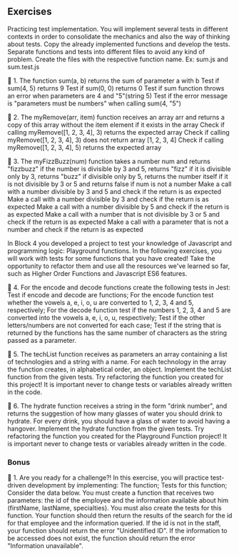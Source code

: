 ## Exercises

Practicing test implementation. You will implement several tests in different contexts in order to consolidate the mechanics and also the way of thinking about tests.
Copy the already implemented functions and develop the tests. Separate functions and tests into different files to avoid any kind of problem.
Create the files with the respective function name. Ex: sum.js and sum.test.js

🚀 1. The function sum(a, b) returns the sum of parameter a with b
Test if sum(4, 5) returns 9
Test if sum(0, 0) returns 0
Test if sum function throws an error when parameters are 4 and "5"(string 5)
Test if the error message is "parameters must be numbers" when calling sum(4, "5")

🚀 2. The myRemove(arr, item) function receives an array arr and returns a copy of this array without the item element if it exists in the array
Check if calling myRemove([1, 2, 3, 4], 3) returns the expected array
Check if calling myRemove([1, 2, 3, 4], 3) does not return array [1, 2, 3, 4]
Check if calling myRemove([1, 2, 3, 4], 5) returns the expected array

🚀 3. The myFizzBuzz(num) function takes a number num and returns "fizzbuzz" if the number is divisible by 3 and 5, returns "fizz" if it is divisible only by 3, returns "buzz" if divisible only by 5, returns the number itself if it is not divisible by 3 or 5 and returns false if num is not a number
Make a call with a number divisible by 3 and 5 and check if the return is as expected
Make a call with a number divisible by 3 and check if the return is as expected
Make a call with a number divisible by 5 and check if the return is as expected
Make a call with a number that is not divisible by 3 or 5 and check if the return is as expected
Make a call with a parameter that is not a number and check if the return is as expected

In Block 4 you developed a project to test your knowledge of Javascript and programming logic: Playground functions. In the following exercises, you will work with tests for some functions that you have created! Take the opportunity to refactor them and use all the resources we've learned so far, such as Higher Order Functions and Javascript ES6 features.

🚀 4. For the encode and decode functions create the following tests in Jest:
Test if encode and decode are functions;
For the encode function test whether the vowels a, e, i, o, u are converted to 1, 2, 3, 4 and 5, respectively;
For the decode function test if the numbers 1, 2, 3, 4 and 5 are converted into the vowels a, e, i, o, u, respectively;
Test if the other letters/numbers are not converted for each case;
Test if the string that is returned by the functions has the same number of characters as the string passed as a parameter.

🚀 5. The techList function receives as parameters an array containing a list of technologies and a string with a name. For each technology in the array the function creates, in alphabetical order, an object.
Implement the techList function from the given tests. Try refactoring the function you created for this project! It is important never to change tests or variables already written in the code.


🚀 6. The hydrate function receives a string in the form "drink number", and returns the suggestion of how many glasses of water you should drink to hydrate. For every drink, you should have a glass of water to avoid having a hangover. Implement the hydrate function from the given tests. Try refactoring the function you created for the Playground Function project! It is important never to change tests or variables already written in the code.

### Bonus

🚀 1. Are you ready for a challenge?! In this exercise, you will practice test-driven development by implementing:
The function;
Tests for this function;
Consider the data below. You must create a function that receives two parameters: the id of the employee and the information available about him (firstName, lastName, specialties). You must also create the tests for this function. Your function should then return the results of the search for the id for that employee and the information queried. If the id is not in the staff, your function should return the error "Unidentified ID". If the information to be accessed does not exist, the function should return the error "Information unavailable".
